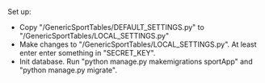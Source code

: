 Set up:

* Copy "/GenericSportTables/DEFAULT_SETTINGS.py" to "/GenericSportTables/LOCAL_SETTINGS.py"
* Make changes to "/GenericSportTables/LOCAL_SETTINGS.py". At least enter enter something in "SECRET_KEY".
* Init database. Run "python manage.py makemigrations sportApp" and "python manage.py migrate".